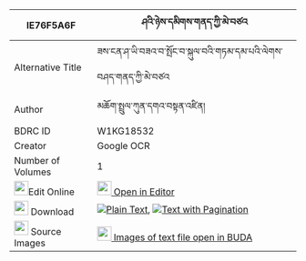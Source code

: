 |IE76F5A6F|ཤའི་ཉེས་དམིགས་གནད་ཀྱི་མེ་བཙའ 
| --- | --- 
|Alternative Title |ཟས་ངན་ཤ་ཡི་བཟའ་བ་སྤོང་བ་སྐུལ་བའི་གཏམ་དམ་པའི་ལེགས་བཤད་གནད་ཀྱི་མེ་བཙའ
|Author| མཆོག་སྤྲུལ་ཀུན་དགའ་བསྟན་འཛིན།
|BDRC ID | W1KG18532
|Creator | Google OCR
|Number of Volumes| 1
|<img width="25" src="https://img.icons8.com/color/25/000000/edit-property.png">Edit Online| [<img width="25" src="https://avatars.githubusercontent.com/u/45091458?s=200&v=4"> Open in Editor](http://editor.openpecha.org/IE76F5A6F)
|<img width="25" src="https://img.icons8.com/fluent/48/000000/download-2.png"/>  Download | [![](https://img.icons8.com/color/20/000000/txt.png)Plain Text](https://github.com/Openpecha/IE76F5A6F/releases/download/v1/sha_i_nyemik_ne_kyi_metsa_plain_IE76F5A6F.zip), [![](https://img.icons8.com/color/20/000000/txt.png)Text with Pagination](https://github.com/Openpecha/IE76F5A6F/releases/download/v1/sha_i_nyemik_ne_kyi_metsa_pages_IE76F5A6F.zip)
|<img width="25" src="https://img.icons8.com/plasticine/100/000000/pictures-folder.png"/>  Source Images | [<img width="25" src="https://library.bdrc.io/icons/BUDA-small.svg"> Images of text file open in BUDA](https://library.bdrc.io/show/bdr:W1KG18532)